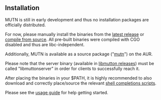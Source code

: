 ## Installation
MUTN is still in early development and thus no installation packages are officially distributed.

For now, please manually install the binaries from the [latest release](https://github.com/rwinkhart/MUTN/releases) or [compile from source](https://github.com/rwinkhart/MUTN/blob/main/wiki/build.md). All pre-built binaries were compiled with CGO disabled and thus are libc-independent.

Additionally, MUTN is available as a source package ("[mutn](https://aur.archlinux.org/packages/mutn)") on the AUR.

Please note that the server binary (available in [libmutton releases](https://github.com/rwinkhart/libmutton/releases)) must be called "libmuttonserver" in order for clients to successfully reach it.

After placing the binaries in your $PATH, it is highly recommended to also download and correctly place/source the relevant [shell completions scripts](https://github.com/rwinkhart/MUTN/blob/main/wiki/completions.md).

Please see the [usage guide](https://github.com/rwinkhart/MUTN/blob/main/wiki/usage.md) for help getting started.
